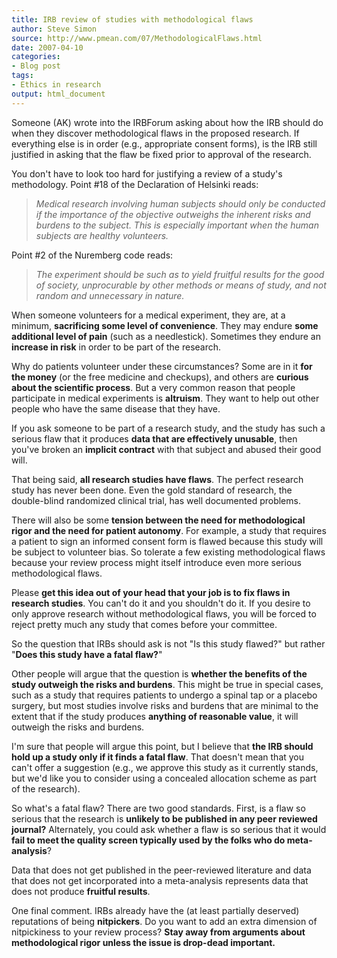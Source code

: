 ```yaml
---
title: IRB review of studies with methodological flaws
author: Steve Simon
source: http://www.pmean.com/07/MethodologicalFlaws.html
date: 2007-04-10
categories:
- Blog post
tags:
- Ethics in research
output: html_document
---
```

Someone (AK) wrote into the IRBForum asking about how the IRB should do
when they discover methodological flaws in the proposed research. If
everything else is in order (e.g., appropriate consent forms), is the
IRB still justified in asking that the flaw be fixed prior to approval
of the research.

You don\'t have to look too hard for justifying a review of a study\'s
methodology. Point \#18 of the Declaration of Helsinki reads:

> *Medical research involving human subjects should only be conducted if
> the importance of the objective outweighs the inherent risks and
> burdens to the subject. This is especially important when the human
> subjects are healthy volunteers.*

Point \#2 of the Nuremberg code reads:

> *The experiment should be such as to yield fruitful results for the
> good of society, unprocurable by other methods or means of study, and
> not random and unnecessary in nature.*

When someone volunteers for a medical experiment, they are, at a
minimum, **sacrificing some level of convenience**. They may endure
**some additional level of pain** (such as a needlestick). Sometimes
they endure an **increase in risk** in order to be part of the research.

Why do patients volunteer under these circumstances? Some are in it
**for the money** (or the free medicine and checkups), and others are
**curious about the scientific process**. But a very common reason that
people participate in medical experiments is **altruism**. They want to
help out other people who have the same disease that they have.

If you ask someone to be part of a research study, and the study has
such a serious flaw that it produces **data that are effectively
unusable**, then you\'ve broken an **implicit contract** with that
subject and abused their good will.

That being said, **all research studies have flaws**. The perfect
research study has never been done. Even the gold standard of research,
the double-blind randomized clinical trial, has well documented
problems.

There will also be some **tension between the need for methodological
rigor and the need for patient autonomy**. For example, a study that
requires a patient to sign an informed consent form is flawed because
this study will be subject to volunteer bias. So tolerate a few existing
methodological flaws because your review process might itself introduce
even more serious methodological flaws.

Please **get this idea out of your head that your job is to fix flaws in
research studies**. You can\'t do it and you shouldn\'t do it. If you
desire to only approve research without methodological flaws, you will
be forced to reject pretty much any study that comes before your
committee.

So the question that IRBs should ask is not \"Is this study flawed?\"
but rather \"**Does this study have a fatal flaw?**\"

Other people will argue that the question is **whether the benefits of
the study outweigh the risks and burdens**. This might be true in
special cases, such as a study that requires patients to undergo a
spinal tap or a placebo surgery, but most studies involve risks and
burdens that are minimal to the extent that if the study produces
**anything of reasonable value**, it will outweigh the risks and
burdens.

I\'m sure that people will argue this point, but I believe that **the
IRB should hold up a study only if it finds a fatal flaw**. That
doesn\'t mean that you can\'t offer a suggestion (e.g., we approve this
study as it currently stands, but we\'d like you to consider using a
concealed allocation scheme as part of the research).

So what\'s a fatal flaw? There are two good standards. First, is a flaw
so serious that the research is **unlikely to be published in any peer
reviewed journal?** Alternately, you could ask whether a flaw is so
serious that it would **fail to meet the quality screen typically used
by the folks who do meta-analysis**?

Data that does not get published in the peer-reviewed literature and
data that does not get incorporated into a meta-analysis represents data
that does not produce **fruitful results**.

One final comment. IRBs already have the (at least partially deserved)
reputations of being **nitpickers**. Do you want to add an extra
dimension of nitpickiness to your review process? **Stay away from
arguments about methodological rigor unless the issue is drop-dead
important.**

